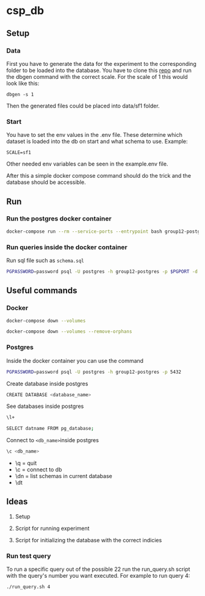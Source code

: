 # csp_db
## Setup
### Data
First you have to generate the data for the experiment to the corresponding folder to be loaded into the database.
You have to clone this [repo](https://github.com/gregrahn/tpch-kit) and run the dbgen command with the correct scale. For the scale of 1 this would look like this:
```
dbgen -s 1
```
Then the generated files could be placed into data/sf1 folder.

### Start
You have to set the env values in the .env file. These determine which dataset is loaded into the db on start and what schema to use. Example:
```
SCALE=sf1
```
Other needed env variables can be seen in the example.env file.

After this a simple docker compose command should do the trick and the database should be accessible.


## Run

### Run the postgres docker container

```bash
docker-compose run --rm --service-ports --entrypoint bash group12-postgres
```

### Run queries inside the docker container

Run sql file such as `schema.sql`

```bash
PGPASSWORD=password psql -U postgres -h group12-postgres -p $PGPORT -d testdb -f ./schema.sql
```

## Useful commands

### Docker

```bash
docker-compose down --volumes
```

```bash
docker-compose down --volumes --remove-orphans
```

### Postgres

Inside the docker container you can use the command
```bash
PGPASSWORD=password psql -U postgres -h group12-postgres -p 5432
```

Create database inside postgres
```bash
CREATE DATABASE <database_name>
```

See databases inside postgres
```bash
\l+
```

```bash
SELECT datname FROM pg_database;
```

Connect to `<db_name>`inside postgres
```bash
\c <db_name>
```

- \q = quit
- \c = connect to db
- \dn = list schemas in current database
- \dt

## Ideas

1. Setup

1. Script for running experiment

1. Script for initializing the database with the correct indicies

### Run test query
To run a specific query out of the possible 22 run the run_query.sh script with the query's number you want executed.
For example to run query 4:
```
./run_query.sh 4
```
